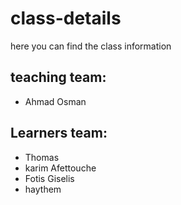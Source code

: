 # class-details
here you can find the class information
## teaching team:
- Ahmad Osman

## Learners team:
- Thomas 
- karim Afettouche
- Fotis Giselis
- haythem
